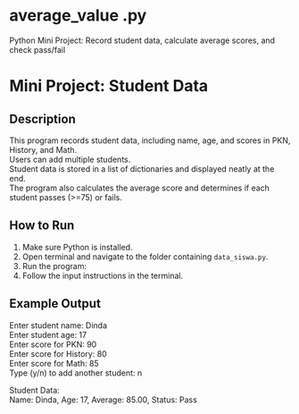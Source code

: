 # average_value .py
Python Mini Project: Record student data, calculate average scores, and check pass/fail
# Mini Project: Student Data

## Description
This program records student data, including name, age, and scores in PKN, History, and Math.  
Users can add multiple students.  
Student data is stored in a list of dictionaries and displayed neatly at the end.  
The program also calculates the average score and determines if each student passes (>=75) or fails.

## How to Run
1. Make sure Python is installed.
2. Open terminal and navigate to the folder containing `data_siswa.py`.
3. Run the program:
4. Follow the input instructions in the terminal.

## Example Output
Enter student name: Dinda  
Enter student age: 17  
Enter score for PKN: 90  
Enter score for History: 80  
Enter score for Math: 85  
Type (y/n) to add another student: n  

Student Data:  
Name: Dinda, Age: 17, Average: 85.00, Status: Pass
